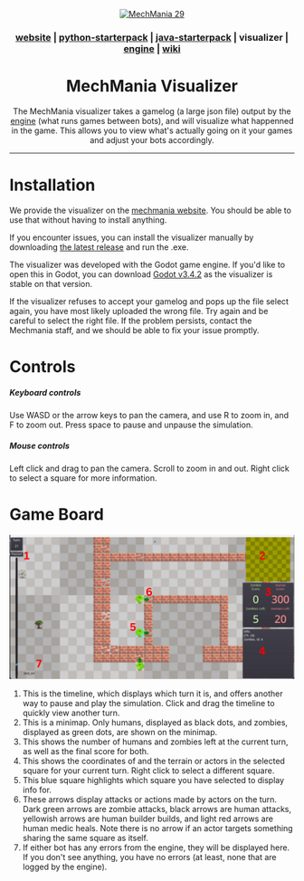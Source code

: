 <div align="center">

<a href="https://mechmania.org"><img width="25%" src="https://github.com/MechMania-29/Website/blob/main/images/mm29_logo.png" alt="MechMania 29"></a>

### [website](https://mechmania.org) | [python-starterpack](https://github.com/MechMania-29/python-starterpack) | [java-starterpack](https://github.com/MechMania-29/java-starterpack) | visualizer | [engine](https://github.com/MechMania-29/engine) | [wiki](https://github.com/MechMania-29/Wiki)

# MechMania Visualizer

The MechMania visualizer takes a gamelog (a large json file) output by the [engine](https://github.com/MechMania-29/engine) (what runs games between bots), and will visualize what happenned in the game.
This allows you to view what's actually going on it your games and adjust your bots accordingly.

</div>

---

# Installation

We provide the visualizer on the [mechmania website](https://www.mechmania.org/visualizer/MM29.html). You should be able to use that without having to install anything.

If you encounter issues, you can install the visualizer manually by downloading [the latest release](https://github.com/MechMania-29/Visualizer/releases) and run the .exe.

The visualizer was developed with the Godot game engine. If you'd like to open this in Godot, you can download [Godot v3.4.2](https://godotengine.org/download/archive/3.4.2-stable/) as the visualizer is stable on that version.

If the visualizer refuses to accept your gamelog and pops up the file select again, you have most likely uploaded the wrong file. Try again and be careful to select the right file. If the problem persists, contact the Mechmania staff, and we should be able to fix your issue promptly.

# Controls
  ##### Keyboard controls
  Use WASD or the arrow keys to pan the camera, and use R to zoom in, and F to zoom out. Press space to pause and unpause the simulation.
  ##### Mouse controls
  Left click and drag to pan the camera. Scroll to zoom in and out. Right click to select a square for more information.

# Game Board
![diagram](diagram.png)

 1. This is the timeline, which displays which turn it is, and offers another way to pause and play the simulation. Click and drag the timeline to quickly view another turn.
  2. This is a minimap. Only humans, displayed as black dots, and zombies, displayed as green dots, are shown on the minimap.
  3. This shows the number of humans and zombies left at the current turn, as well as the final score for both.
  4. This shows the coordinates of and the terrain or actors in the selected square for your current turn. Right click to select a different square.
  5. This blue square highlights which square you have selected to display info for.
  6. These arrows display attacks or actions made by actors on the turn. Dark green arrows are zombie attacks, black arrows are human attacks, yellowish arrows are human builder builds, and light red arrows are human medic heals. Note there is no arrow if an actor targets something sharing the same square as itself.
  7. If either bot has any errors from the engine, they will be displayed here. If you don't see anything, you have no errors (at least, none that are logged by the engine).
